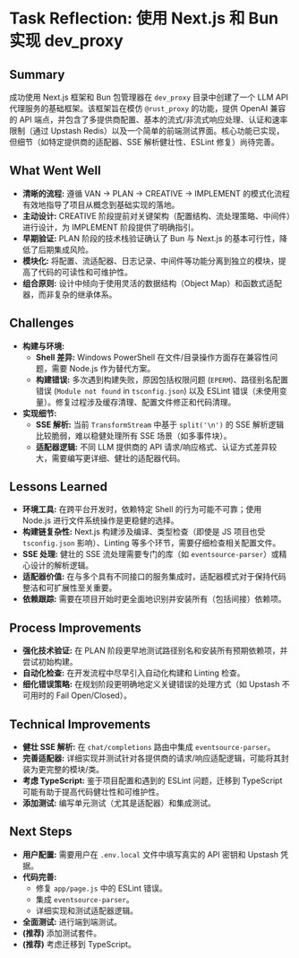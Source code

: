 # Task Reflection: 使用 Next.js 和 Bun 实现 dev_proxy

## Summary
成功使用 Next.js 框架和 Bun 包管理器在 `dev_proxy` 目录中创建了一个 LLM API 代理服务的基础框架。该框架旨在模仿 `@rust_proxy` 的功能，提供 OpenAI 兼容的 API 端点，并包含了多提供商配置、基本的流式/非流式响应处理、认证和速率限制（通过 Upstash Redis）以及一个简单的前端测试界面。核心功能已实现，但细节（如特定提供商的适配器、SSE 解析健壮性、ESLint 修复）尚待完善。

## What Went Well
- **清晰的流程:** 遵循 VAN -> PLAN -> CREATIVE -> IMPLEMENT 的模式化流程有效地指导了项目从概念到基础实现的落地。
- **主动设计:** CREATIVE 阶段提前对关键架构（配置结构、流处理策略、中间件）进行设计，为 IMPLEMENT 阶段提供了明确指引。
- **早期验证:** PLAN 阶段的技术栈验证确认了 Bun 与 Next.js 的基本可行性，降低了后期集成风险。
- **模块化:** 将配置、流适配器、日志记录、中间件等功能分离到独立的模块，提高了代码的可读性和可维护性。
- **组合原则:** 设计中倾向于使用灵活的数据结构（Object Map）和函数式适配器，而非复杂的继承体系。

## Challenges
- **构建与环境:**
    - **Shell 差异:** Windows PowerShell 在文件/目录操作方面存在兼容性问题，需要 Node.js 作为替代方案。
    - **构建错误:** 多次遇到构建失败，原因包括权限问题 (`EPERM`)、路径别名配置错误 (`Module not found` in `tsconfig.json`) 以及 ESLint 错误（未使用变量）。修复过程涉及缓存清理、配置文件修正和代码清理。
- **实现细节:**
    - **SSE 解析:** 当前 `TransformStream` 中基于 `split('\n')` 的 SSE 解析逻辑比较脆弱，难以稳健处理所有 SSE 场景（如多事件块）。
    - **适配器逻辑:** 不同 LLM 提供商的 API 请求/响应格式、认证方式差异较大，需要编写更详细、健壮的适配器代码。

## Lessons Learned
- **环境工具:** 在跨平台开发时，依赖特定 Shell 的行为可能不可靠；使用 Node.js 进行文件系统操作是更稳健的选择。
- **构建链复杂性:** Next.js 构建涉及编译、类型检查（即使是 JS 项目也受 `tsconfig.json` 影响）、Linting 等多个环节，需要仔细检查相关配置文件。
- **SSE 处理:** 健壮的 SSE 流处理需要专门的库（如 `eventsource-parser`）或精心设计的解析逻辑。
- **适配器价值:** 在与多个具有不同接口的服务集成时，适配器模式对于保持代码整洁和可扩展性至关重要。
- **依赖跟踪:** 需要在项目开始时更全面地识别并安装所有（包括间接）依赖项。

## Process Improvements
- **强化技术验证:** 在 PLAN 阶段更早地测试路径别名和安装所有预期依赖项，并尝试初始构建。
- **自动化检查:** 在开发流程中尽早引入自动化构建和 Linting 检查。
- **细化错误策略:** 在规划阶段更明确地定义关键错误的处理方式（如 Upstash 不可用时的 Fail Open/Closed）。

## Technical Improvements
- **健壮 SSE 解析:** 在 `chat/completions` 路由中集成 `eventsource-parser`。
- **完善适配器:** 详细实现并测试针对各提供商的请求/响应适配逻辑，可能将其封装为更完整的模块/类。
- **考虑 TypeScript:** 鉴于项目配置和遇到的 ESLint 问题，迁移到 TypeScript 可能有助于提高代码健壮性和可维护性。
- **添加测试:** 编写单元测试（尤其是适配器）和集成测试。

## Next Steps
- **用户配置:** 需要用户在 `.env.local` 文件中填写真实的 API 密钥和 Upstash 凭据。
- **代码完善:**
    - 修复 `app/page.js` 中的 ESLint 错误。
    - 集成 `eventsource-parser`。
    - 详细实现和测试适配器逻辑。
- **全面测试:** 进行端到端测试。
- **(推荐)** 添加测试套件。
- **(推荐)** 考虑迁移到 TypeScript。 